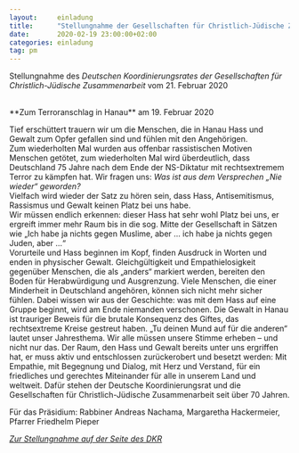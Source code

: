 ```yaml
---
layout:     einladung
title:      "Stellungnahme der Gesellschaften für Christlich-Jüdische Zusammenarbeit"
date:       2020-02-19 23:00:00+02:00
categories: einladung
tag: pm
---
```


Stellungnahme
des *Deutschen Koordinierungsrates der Gesellschaften für Christlich-Jüdische Zusammenarbeit*
vom 21. Februar 2020

<br>
**Zum Terroranschlag in Hanau**
am 19. Februar 2020
<br>

Tief erschüttert trauern wir um die Menschen, die in Hanau Hass und Gewalt zum Opfer gefallen sind und fühlen mit den Angehörigen.
<br>
Zum wiederholten Mal wurden aus offenbar rassistischen Motiven Menschen getötet, zum wiederholten Mal wird überdeutlich, dass Deutschland 75 Jahre nach dem Ende der NS-Diktatur mit rechtsextremem Terror zu kämpfen hat.  Wir fragen uns: *Was ist aus dem Versprechen „Nie wieder“ geworden?*
<br>
Vielfach wird wieder der Satz zu hören sein, dass Hass, Antisemitismus, Rassismus und Gewalt keinen Platz bei uns habe.
<br>
Wir müssen endlich erkennen: dieser Hass hat sehr wohl Platz bei uns, er ergreift immer mehr Raum bis in die sog. Mitte der Gesellschaft in Sätzen wie „Ich habe ja nichts gegen Muslime, aber … ich habe ja nichts gegen Juden, aber …“
<br>
Vorurteile und Hass beginnen im Kopf, finden Ausdruck in Worten und enden in physischer Gewalt. Gleichgültigkeit und Empathielosigkeit gegenüber Menschen, die als „anders“ markiert werden, bereiten den Boden für Herabwürdigung und Ausgrenzung. Viele Menschen, die einer Minderheit in Deutschland angehören, können sich nicht mehr sicher fühlen. Dabei wissen wir aus der Geschichte: was mit dem Hass auf eine Gruppe beginnt, wird am Ende niemanden verschonen. Die Gewalt in Hanau ist trauriger Beweis für die brutale Konsequenz des Giftes, das rechtsextreme Kreise gestreut haben. „Tu deinen Mund auf für die anderen“ lautet unser Jahresthema. Wir alle müssen unsere Stimme erheben – und nicht nur das. Der Raum, den Hass und Gewalt bereits unter uns ergriffen hat, er muss aktiv und entschlossen zurückerobert und besetzt werden: Mit Empathie, mit Begegnung und Dialog, mit Herz und Verstand, für ein friedliches und gerechtes Miteinander für alle in unserem Land und weltweit.  Dafür stehen der Deutsche Koordinierungsrat und die Gesellschaften für Christlich-Jüdische Zusammenarbeit seit über 70 Jahren.
<br>

Für das Präsidium: Rabbiner Andreas Nachama, Margaretha Hackermeier, Pfarrer Friedhelm Pieper

<a class="link" href="https://www.deutscher-koordinierungsrat.de/dkr-home-Terroranschlag-in-Hanau-2020">*Zur Stellungnahme auf der Seite des DKR*</a>
